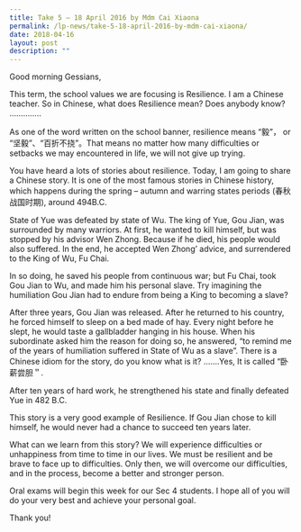 ```yaml
---
title: Take 5 – 18 April 2016 by Mdm Cai Xiaona
permalink: /lp-news/take-5-18-april-2016-by-mdm-cai-xiaona/
date: 2018-04-16
layout: post
description: ""
---
```

Good morning Gessians,

This term, the school values we are focusing is Resilience. I am a Chinese teacher. So in Chinese, what does Resilience mean? Does anybody know? …………..

As one of the word written on the school banner, resilience means “毅”， or “坚毅”、“百折不挠”。That means no matter how many difficulties or setbacks we may encountered in life, we will not give up trying.

You have heard a lots of stories about resilience. Today, I am going to share a Chinese story. It is one of the most famous stories in Chinese history, which happens during the spring – autumn and warring states periods (春秋战国时期), around 494B.C.

State of Yue was defeated by state of Wu. The king of Yue, Gou Jian, was surrounded by many warriors. At first, he wanted to kill himself, but was stopped by his advisor Wen Zhong. Because if he died, his people would also suffered. In the end, he accepted Wen Zhong’ advice, and surrendered to the King of Wu, Fu Chai.

In so doing, he saved his people from continuous war; but Fu Chai, took Gou Jian to Wu, and made him his personal slave. Try imagining the humiliation Gou Jian had to endure from being a King to becoming a slave?

After three years, Gou Jian was released. After he returned to his country, he forced himself to sleep on a bed made of hay. Every night before he slept, he would taste a gallbladder hanging in his house. When his subordinate asked him the reason for doing so, he answered, “to remind me of the years of humiliation suffered in State of Wu as a slave”. There is a Chinese idiom for the story, do you know what is it? …….Yes, It is called “卧薪尝胆＂.

After ten years of hard work, he strengthened his state and finally defeated Yue in 482 B.C.

This story is a very good example of Resilience. If Gou Jian chose to kill himself, he would never had a chance to succeed ten years later.

What can we learn from this story? We will experience difficulties or unhappiness from time to time in our lives. We must be resilient and be brave to face up to difficulties. Only then, we will overcome our difficulties, and in the process, become a better and stronger person.

Oral exams will begin this week for our Sec 4 students. I hope all of you will do your very best and achieve your personal goal.

Thank you!